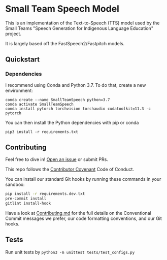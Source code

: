 # Small Team Speech Model

This is an implementation of the Text-to-Speech (TTS) model used by the Small Teams "Speech Generation for Indigenous Language Education" project.

It is largely based off the FastSpeech2/Fastpitch models.

## Quickstart

### Dependencies

I recommend using Conda and Python 3.7. To do that, create a new environment:

```
conda create --name SmallTeamSpeech python=3.7
conda activate SmallTeamSpeech
conda install pytorch torchvision torchaudio cudatoolkit=11.3 -c pytorch
```

You can then install the Python dependencies with pip or conda

```
pip3 install -r requirements.txt
```

## Contributing

Feel free to dive in! [Open an issue](https://github.com/roedoejet/SmallTeamSpeech/issues/new) or submit PRs.

This repo follows the [Contributor Covenant](http://contributor-covenant.org/version/1/3/0/) Code of Conduct.

You can install our standard Git hooks by running these commands in your sandbox:

```sh
pip install -r requirements.dev.txt
pre-commit install
gitlint install-hook
```

Have a look at [Contributing.md](Contributing.md) for the full details on the
Conventional Commit messages we prefer, our code formatting conventions, and
our Git hooks.

## Tests

Run unit tests by `python3 -m unittest tests/test_configs.py`
